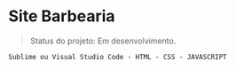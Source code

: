 <h1>Site Barbearia</h1>

> Status do projeto: Em desenvolvimento.

```
Sublime ou Visual Studio Code - HTML - CSS - JAVASCRIPT
```
